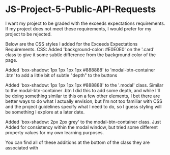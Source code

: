 # JS-Project-5-Public-API-Requests
I want my project to be graded with the exceeds expectations requirements.
If my project does not meet these requirements, I would prefer for my
project to be rejected.






Below are the CSS styles I added for the Exceeds Expectations Requirements.
CSS:
Added 'background-color: #E0E0E0' on the '.card' class to give it some subtle
difference from the background color of the page.

Added 'box-shadow: 1px 1px 1px 1px #888888' to 'modal-btn-container .btn'
to add a little bit of subtle "depth" to the buttons

Added 'box-shadow: 1px 1px 1px 1px #888888' to the '.modal' class.
Similar to the modal-btn-container .btn I did this to add some depth, and while
I'll be doing something similar to this on a few other elements, I bet there are better ways to
do what I actually envision, but I'm not too familiar with CSS and the project
guidelines specify what I need to do, so I guess styling will be something I explore
at a later date.

Added 'box-shadow: 2px 2px grey' to the modal-btn-container class.  Just Added
for consistency within the modal window, but tried some different property
values for my own learning purposes.  

You can find all of these additions at the bottom of the class they are associated with
